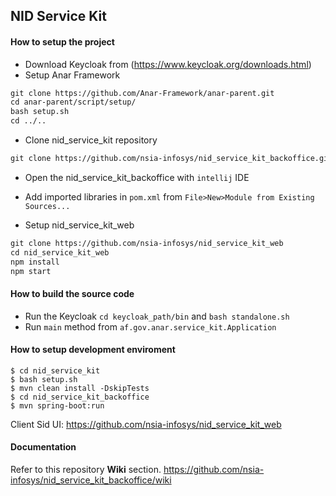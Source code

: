 ## NID Service Kit 

#### How to setup the project
- Download Keycloak from (https://www.keycloak.org/downloads.html)
- Setup Anar Framework
```xml
git clone https://github.com/Anar-Framework/anar-parent.git
cd anar-parent/script/setup/
bash setup.sh
cd ../..
```
- Clone nid_service_kit repository

```xml
git clone https://github.com/nsia-infosys/nid_service_kit_backoffice.git
```
- Open the nid_service_kit_backoffice with `intellij` IDE
- Add imported libraries in `pom.xml` from `File>New>Module from Existing Sources...`

- Setup nid_service_kit_web
```xml
git clone https://github.com/nsia-infosys/nid_service_kit_web
cd nid_service_kit_web
npm install 
npm start
```

#### How to build the source code
- Run the Keycloak `cd keycloak_path/bin` and `bash standalone.sh`
- Run `main` method from `af.gov.anar.service_kit.Application`

#### How to setup development enviroment
```
$ cd nid_service_kit
$ bash setup.sh
$ mvn clean install -DskipTests
$ cd nid_service_kit_backoffice
$ mvn spring-boot:run
```

Client Sid UI: https://github.com/nsia-infosys/nid_service_kit_web

#### Documentation

Refer to this repository **Wiki** section.
https://github.com/nsia-infosys/nid_service_kit_backoffice/wiki
